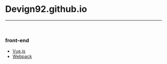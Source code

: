 # Devign92.github.io

---

<br />

### front-end

* [Vue.js](https://github.com/banziha104/Vue.js)
* [Webpack](https://github.com/banziha104/WepPack)